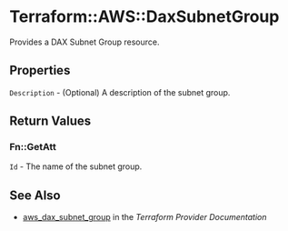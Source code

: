 # Terraform::AWS::DaxSubnetGroup

Provides a DAX Subnet Group resource.

## Properties

`Description` - (Optional) A description of the subnet group.


## Return Values

### Fn::GetAtt

`Id` - The name of the subnet group.

## See Also

* [aws_dax_subnet_group](https://www.terraform.io/docs/providers/aws/r/dax_subnet_group.html) in the _Terraform Provider Documentation_